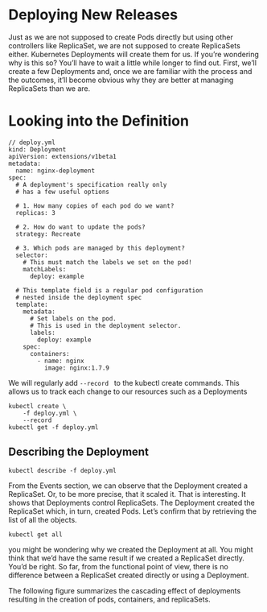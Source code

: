 # Deploying New Releases

Just as we are not supposed to create Pods directly but using other controllers like ReplicaSet, we are not supposed to create ReplicaSets either. Kubernetes Deployments will create them for us. If you’re wondering why is this so? You’ll have to wait a little while longer to find out.
First, we’ll create a few Deployments and, once we are familiar with the process and the outcomes, it’ll become obvious why they are better at managing ReplicaSets than we are.

# Looking into the Definition 


```
// deploy.yml
kind: Deployment
apiVersion: extensions/v1beta1
metadata:
  name: nginx-deployment
spec:
  # A deployment's specification really only 
  # has a few useful options
  
  # 1. How many copies of each pod do we want?
  replicas: 3

  # 2. How do want to update the pods?
  strategy: Recreate

  # 3. Which pods are managed by this deployment?
  selector:
    # This must match the labels we set on the pod!
    matchLabels:
      deploy: example
  
  # This template field is a regular pod configuration 
  # nested inside the deployment spec
  template:
    metadata:
      # Set labels on the pod.
      # This is used in the deployment selector.
      labels:
        deploy: example
    spec:
      containers:
        - name: nginx
          image: nginx:1.7.9

```


We will regularly add `--record ` to the kubectl create commands. This allows us to track each change to our resources such as a Deployments

```
kubectl create \
    -f deploy.yml \
    --record
kubectl get -f deploy.yml

```

## Describing the Deployment 

```
kubectl describe -f deploy.yml
```

From the Events section, we can observe that the Deployment created a ReplicaSet. Or, to be more precise, that it scaled it. That is interesting.
It shows that Deployments control ReplicaSets. The Deployment created the ReplicaSet which, in turn, created Pods.
Let’s confirm that by retrieving the list of all the objects.

```
kubectl get all

```

 you might be wondering why we created the Deployment at all. You might think that we’d have the same result if we created a ReplicaSet directly. You’d be right.
So far, from the functional point of view, there is no difference between a ReplicaSet created directly or using a Deployment.

The following figure summarizes the cascading effect of deployments resulting in the creation of pods, containers, and replicaSets.







